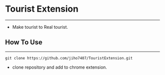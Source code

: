 # Tourist Extension
---
- Make tourist to Real tourist.

## How To Use
---
```
git clone https://github.com/jiho7407/TouristExtension.git
```
- clone repository and add to chrome extension.